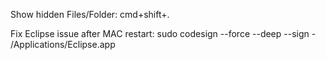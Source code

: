 Show hidden Files/Folder:
    cmd+shift+.

Fix Eclipse issue after MAC restart:
    sudo codesign --force --deep --sign - /Applications/Eclipse.app

